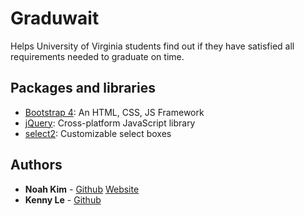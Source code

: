# Graduwait

Helps University of Virginia students find out if they have satisfied all requirements needed to graduate on time.

## Packages and libraries
- [Bootstrap 4](https://v4-alpha.getbootstrap.com/): An HTML, CSS, JS Framework
- [jQuery](https://jquery.com/): Cross-platform JavaScript library
- [select2](https://select2.org/): Customizable select boxes

## Authors

* **Noah Kim**  - [Github](https://github.com/nk8na) [Website](noahdkim.com) 
* **Kenny Le**  - [Github](https://github.com/khl3ej)


